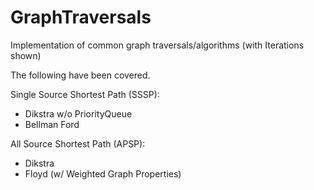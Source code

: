 # GraphTraversals
Implementation of common graph traversals/algorithms (with Iterations shown)

The following have been covered.

Single Source Shortest Path (SSSP):
- Dikstra w/o PriorityQueue
- Bellman Ford

All Source Shortest Path (APSP):
- Dikstra
- Floyd (w/ Weighted Graph Properties)
